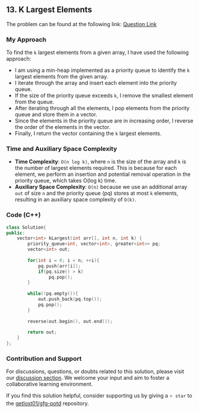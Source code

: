 ## 13. K Largest Elements

The problem can be found at the following link: [Question Link](https://practice.geeksforgeeks.org/problems/k-largest-elements4206/1)

### My Approach

To find the `k` largest elements from a given array, I have used the following approach:

- I am using a min-heap implemented as a priority queue to identify the `k` largest elements from the given array.
- I iterate through the array and insert each element into the priority queue.
- If the size of the priority queue exceeds `k`, I remove the smallest element from the queue.
- After iterating through all the elements, I pop elements from the priority queue and store them in a vector.
- Since the elements in the priority queue are in increasing order, I reverse the order of the elements in the vector.
- Finally, I return the vector containing the `k` largest elements.

### Time and Auxiliary Space Complexity

- **Time Complexity**: `O(n log k)`, where `n` is the size of the array and `k` is the number of largest elements required. This is because for each element, we perform an insertion and potential removal operation in the priority queue, which takes O(log k) time.
- **Auxiliary Space Complexity**: `O(n)` because we use an additional array `out` of size `n` and the priority queue (pq) stores at most `k` elements, resulting in an auxiliary space complexity of `O(k)`.

### Code (C++)

```cpp
class Solution{
public:
    vector<int> kLargest(int arr[], int n, int k) {
        priority_queue<int, vector<int>, greater<int>> pq;
        vector<int> out;
            
        for(int i = 0; i < n; ++i){
            pq.push(arr[i]);
            if(pq.size() > k)
                pq.pop();
        }
            
        while(!pq.empty()){
            out.push_back(pq.top());
            pq.pop();
        }
            
        reverse(out.begin(), out.end());
            
        return out;
    }
};
```

### Contribution and Support

For discussions, questions, or doubts related to this solution, please visit our [discussion section](https://github.com/getlost01/gfg-potd/discussions). We welcome your input and aim to foster a collaborative learning environment.

If you find this solution helpful, consider supporting us by giving a `⭐ star` to the [getlost01/gfg-potd](https://github.com/getlost01/gfg-potd) repository.